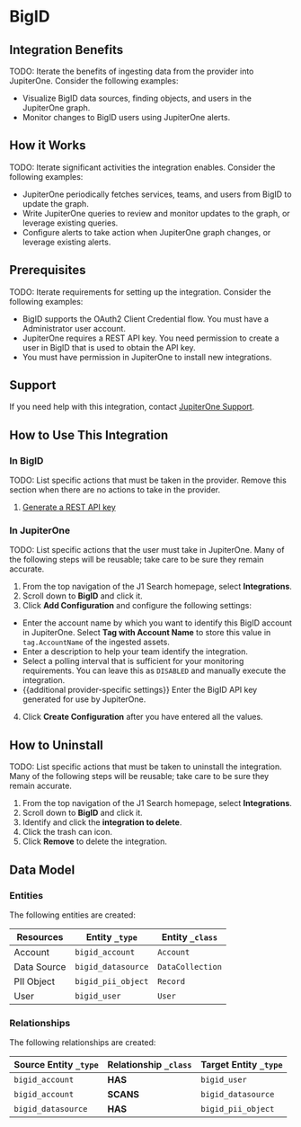 # BigID

## Integration Benefits

TODO: Iterate the benefits of ingesting data from the provider into JupiterOne.
Consider the following examples:

- Visualize BigID data sources, finding objects, and users in the JupiterOne
  graph.
- Monitor changes to BigID users using JupiterOne alerts.

## How it Works

TODO: Iterate significant activities the integration enables. Consider the
following examples:

- JupiterOne periodically fetches services, teams, and users from BigID to
  update the graph.
- Write JupiterOne queries to review and monitor updates to the graph, or
  leverage existing queries.
- Configure alerts to take action when JupiterOne graph changes, or leverage
  existing alerts.

## Prerequisites

TODO: Iterate requirements for setting up the integration. Consider the
following examples:

- BigID supports the OAuth2 Client Credential flow. You must have a
  Administrator user account.
- JupiterOne requires a REST API key. You need permission to create a user in
  BigID that is used to obtain the API key.
- You must have permission in JupiterOne to install new integrations.

## Support

If you need help with this integration, contact
[JupiterOne Support](https://support.jupiterone.io).

## How to Use This Integration

### In BigID

TODO: List specific actions that must be taken in the provider. Remove this
section when there are no actions to take in the provider.

1. [Generate a REST API key](https://example.com/docs/generating-api-keys)

### In JupiterOne

TODO: List specific actions that the user must take in JupiterOne. Many of the
following steps will be reusable; take care to be sure they remain accurate.

1. From the top navigation of the J1 Search homepage, select **Integrations**.
2. Scroll down to **BigID** and click it.
3. Click **Add Configuration** and configure the following settings:

- Enter the account name by which you want to identify this BigID account in
  JupiterOne. Select **Tag with Account Name** to store this value in
  `tag.AccountName` of the ingested assets.
- Enter a description to help your team identify the integration.
- Select a polling interval that is sufficient for your monitoring requirements.
  You can leave this as `DISABLED` and manually execute the integration.
- {{additional provider-specific settings}} Enter the BigID API key generated
  for use by JupiterOne.

4. Click **Create Configuration** after you have entered all the values.

## How to Uninstall

TODO: List specific actions that must be taken to uninstall the integration.
Many of the following steps will be reusable; take care to be sure they remain
accurate.

1. From the top navigation of the J1 Search homepage, select **Integrations**.
2. Scroll down to **BigID** and click it.
3. Identify and click the **integration to delete**.
4. Click the trash can icon.
5. Click **Remove** to delete the integration.

<!-- {J1_DOCUMENTATION_MARKER_START} -->
<!--
********************************************************************************
NOTE: ALL OF THE FOLLOWING DOCUMENTATION IS GENERATED USING THE
"j1-integration document" COMMAND. DO NOT EDIT BY HAND! PLEASE SEE THE DEVELOPER
DOCUMENTATION FOR USAGE INFORMATION:

https://github.com/JupiterOne/sdk/blob/main/docs/integrations/development.md
********************************************************************************
-->

## Data Model

### Entities

The following entities are created:

| Resources   | Entity `_type`     | Entity `_class`  |
| ----------- | ------------------ | ---------------- |
| Account     | `bigid_account`    | `Account`        |
| Data Source | `bigid_datasource` | `DataCollection` |
| PII Object  | `bigid_pii_object` | `Record`         |
| User        | `bigid_user`       | `User`           |

### Relationships

The following relationships are created:

| Source Entity `_type` | Relationship `_class` | Target Entity `_type` |
| --------------------- | --------------------- | --------------------- |
| `bigid_account`       | **HAS**               | `bigid_user`          |
| `bigid_account`       | **SCANS**             | `bigid_datasource`    |
| `bigid_datasource`    | **HAS**               | `bigid_pii_object`    |

<!--
********************************************************************************
END OF GENERATED DOCUMENTATION AFTER BELOW MARKER
********************************************************************************
-->
<!-- {J1_DOCUMENTATION_MARKER_END} -->
